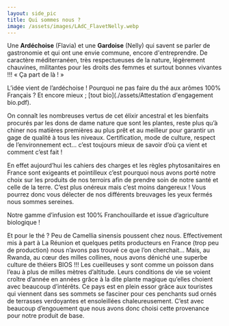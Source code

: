 ```yaml
---
layout: side_pic
title: Qui sommes nous ?
image: /assets/images/LAdC_FlavetNelly.webp
---
```


Une **Ardéchoise** (Flavia) et une **Gardoise** (Nelly) qui savent se parler de gastronomie et qui ont une envie commune, encore d'entreprendre. De caractère méditerranéen, très respectueuses de la nature, légèrement chauvines, militantes pour les droits des femmes et surtout bonnes vivantes !!! « Ça part de là ! » 

L’idée vient de l’ardéchoise ! Pourquoi ne pas faire du thé aux arômes 100% Français ? Et encore mieux ; [tout bio](./assets/Attestation d'engagement bio.pdf). 

On connaît les nombreuses vertus de cet élixir ancestral et les bienfaits procurés par les dons de dame nature que sont les plantes, reste plus qu’à chiner nos matières premières au plus prêt et au meilleur pour garantir un gage de qualité à tous les niveaux. Certification, mode de culture, respect de l’environnement ect... c’est toujours mieux de savoir d’où ça vient et comment c’est fait ! 

En effet aujourd’hui les cahiers des charges et les règles phytosanitaires en France sont exigeants et pointilleux c’est pourquoi nous avons porté notre choix sur les produits de nos terroirs afin de prendre soin de notre santé et celle de la terre. C’est plus onéreux mais c’est moins dangereux ! Vous pourrez donc vous délecter de nos différents breuvages les yeux fermés nous sommes sereines. 

Notre gamme d’infusion est 100% Franchouillarde et issue d’agriculture biologique ! 

Et pour le thé ? Peu de Camellia sinensis poussent chez nous. Effectivement mis à part à La Réunion et quelques petits producteurs en France (trop peu de production) nous n’avons pas trouvé ce que l’on cherchait... Mais, au Rwanda, au cœur des milles collines, nous avons déniché une superbe culture de théiers BIOS !!! Les cueilleuses y sont comme un poisson dans l’eau à plus de milles mètres d’altitude. Leurs conditions de vie se voient croître d’année en années grâce à la dite plante magique qu’elles choient avec beaucoup d’intérêts. Ce pays est en plein essor grâce aux touristes qui viennent dans ses sommets se fasciner pour ces penchants sud ornés de terrasses verdoyantes et ensoleillées chaleureusement. C’est avec beaucoup d’engouement que nous avons donc choisi cette provenance pour notre produit de base.
